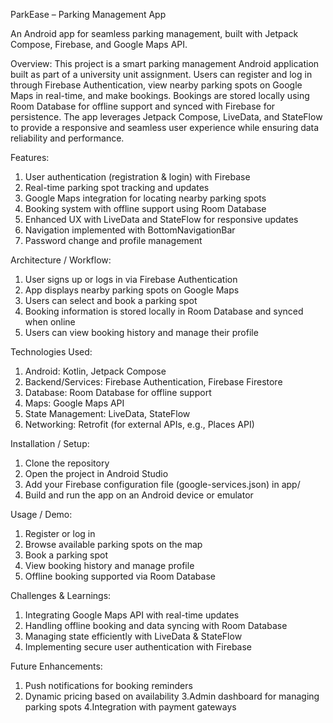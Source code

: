 ParkEase – Parking Management App

An Android app for seamless parking management, built with Jetpack Compose, Firebase, and Google Maps API.

Overview: 
This project is a smart parking management Android application built as part of a university unit assignment. Users can register and log in through Firebase Authentication, view nearby parking spots on Google Maps in real-time, and make bookings. Bookings are stored locally using Room Database for offline support and synced with Firebase for persistence. The app leverages Jetpack Compose, LiveData, and StateFlow to provide a responsive and seamless user experience while ensuring data reliability and performance.

Features:
1. User authentication (registration & login) with Firebase
2. Real-time parking spot tracking and updates
3. Google Maps integration for locating nearby parking spots
4. Booking system with offline support using Room Database
5. Enhanced UX with LiveData and StateFlow for responsive updates
6. Navigation implemented with BottomNavigationBar
7. Password change and profile management

Architecture / Workflow:
1. User signs up or logs in via Firebase Authentication
2. App displays nearby parking spots on Google Maps
3. Users can select and book a parking spot
4. Booking information is stored locally in Room Database and synced when online
5. Users can view booking history and manage their profile

Technologies Used:
1. Android: Kotlin, Jetpack Compose
2. Backend/Services: Firebase Authentication, Firebase Firestore
3. Database: Room Database for offline support
4. Maps: Google Maps API
5. State Management: LiveData, StateFlow
6. Networking: Retrofit (for external APIs, e.g., Places API)

Installation / Setup:
1. Clone the repository
2. Open the project in Android Studio
3. Add your Firebase configuration file (google-services.json) in app/
4. Build and run the app on an Android device or emulator

Usage / Demo:
1. Register or log in
2. Browse available parking spots on the map
3. Book a parking spot
4. View booking history and manage profile
5. Offline booking supported via Room Database

Challenges & Learnings:
1. Integrating Google Maps API with real-time updates
2. Handling offline booking and data syncing with Room Database
3. Managing state efficiently with LiveData & StateFlow
4. Implementing secure user authentication with Firebase

Future Enhancements:
1. Push notifications for booking reminders
2. Dynamic pricing based on availability
3.Admin dashboard for managing parking spots
4.Integration with payment gateways
